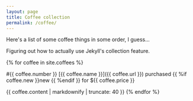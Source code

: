 ```yaml
---
layout: page
title: Coffee collection
permalink: /coffee/
---
```


Here's a list of some coffee things in some order, I guess...

Figuring out how to actually use Jekyll's collection feature.

{% for coffee in site.coffees %}

 #{{ coffee.number }} [{{ coffee.name }}]({{ coffee.url }}) purchased {{ %if coffee.new }}new {{ %endif }} for ${{ coffee.price }}
  
  {{ coffee.content | markdownify | truncate: 40 }}
{% endfor %}
